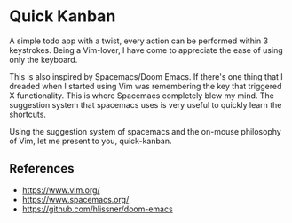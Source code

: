 # Quick Kanban

A simple todo app with a twist, every action can be performed within 3
keystrokes. Being a Vim-lover, I have come to appreciate the ease of using only
the keyboard.

This is also inspired by Spacemacs/Doom Emacs. If there's one thing that I dreaded
when I started using Vim was remembering the key that triggered X functionality.
This is where Spacemacs completely blew my mind. The suggestion system that
spacemacs uses is very useful to quickly learn the shortcuts.

Using the suggestion system of spacemacs and the on-mouse philosophy of Vim, let
me present to you, quick-kanban.

## References
* https://www.vim.org/
* https://www.spacemacs.org/
* https://github.com/hlissner/doom-emacs
